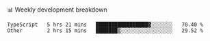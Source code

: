 📊 Weekly development breakdown
<!--START_SECTION:waka-->
```text
TypeScript   5 hrs 21 mins   █████████████████▓░░░░░░░   70.40 % 
Other        2 hrs 15 mins   ███████▒░░░░░░░░░░░░░░░░░   29.52 % 
```
<!--END_SECTION:waka-->
